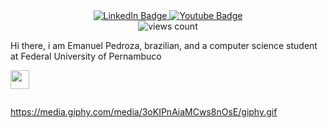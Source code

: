 <div id="badges" align="center">
  <a href="https://www.linkedin.com/in/emanuel-pedroza/">
    <img src="https://img.shields.io/badge/LinkedIn-blue?style=for-the-badge&logo=linkedin&logoColor=white" alt="LinkedIn Badge"/>
  </a>
  <a href="https://www.youtube.com/channel/UCq5uFHwWjE3tyWRorFXpNkQ">
    <img src="https://img.shields.io/badge/YouTube-red?style=for-the-badge&logo=youtube&logoColor=white" alt="Youtube Badge"/>
  </a>
  </div>
  <div align="center">
    <img src="https://komarev.com/ghpvc/?username=pdrzxzz&style=flat-square&color=orange" alt="views count"/>
  </div>
  
  Hi there, i am Emanuel Pedroza, brazilian, and a computer science student at Federal University of Pernambuco <div style= "display: inline-block"><img src="https://media.giphy.com/media/v1.Y2lkPTc5MGI3NjExZGI2MzgxZWU5OTRlNmY4MGRjNDNmODQwYmRmMzVmZGY4ZGNkYTUyMiZlcD12MV9pbnRlcm5hbF9naWZzX2dpZklkJmN0PXM/eHjrC6X9zDIMI0alnP/giphy.gif" width="30"/>
  </div>

https://media.giphy.com/media/3oKIPnAiaMCws8nOsE/giphy.gif
<!--
**pdrzxzz/pdrzxzz** is a ✨ _special_ ✨ repository because its `README.md` (this file) appears on your GitHub profile.

Here are some ideas to get you started:

- 🔭 I’m currently working on ...
- 🌱 I’m currently learning ...
- 👯 I’m looking to collaborate on ...
- 🤔 I’m looking for help with ...
- 💬 Ask me about ...
- 📫 How to reach me: ...
- 😄 Pronouns: ...
- ⚡ Fun fact: ...
-->
